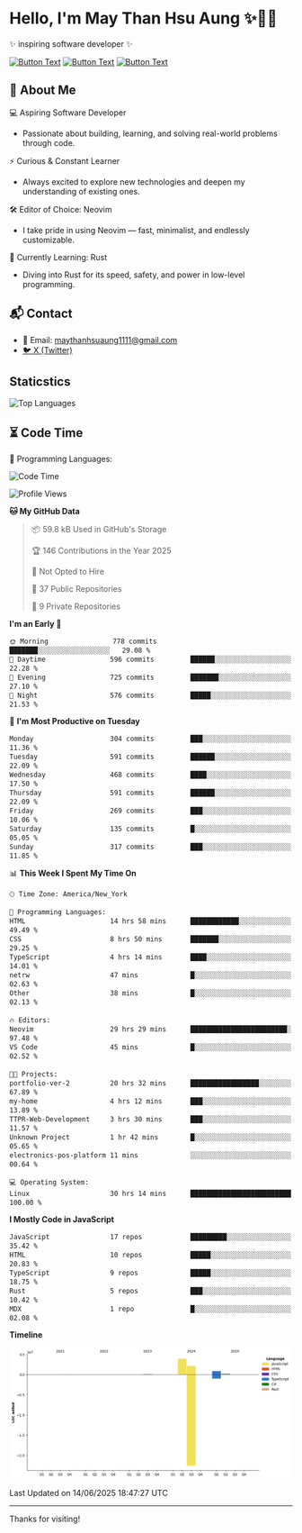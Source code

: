 # Hello, I'm May Than Hsu Aung ✨👱‍♀️
✨ inspiring software developer ✨

[![Button Text](https://img.shields.io/badge/Linked%20In-blue?style=for-the-badge)](https://www.linkedin.com/in/maythanhsu/)
[![Button Text](https://img.shields.io/badge/My%20Portfolio-pink?style=for-the-badge)](https://mayshecodes.vercel.app)
[![Button Text](https://img.shields.io/badge/Github-black?style=for-the-badge)](https://github.com/maythanhsuaung0-0)

## 👋 About Me

  💻 Aspiring Software Developer
  - Passionate about building, learning, and solving real-world problems through code.

  ⚡ Curious & Constant Learner
  - Always excited to explore new technologies and deepen my understanding of existing ones.

  🛠️ Editor of Choice: Neovim
  - I take pride in using Neovim — fast, minimalist, and endlessly customizable.

  🦀 Currently Learning: Rust
  - Diving into Rust for its speed, safety, and power in low-level programming.
    
## 📬 Contact
- 📧 Email: maythanhsuaung1111@gmail.com
- [🐦 X (Twitter)](https://x.com/@shizuko042k)
  
## Staticstics

![Top Languages](https://github-readme-stats.vercel.app/api/top-langs/?username=maythanhsuaung0-0&layout=compact&theme=tokyonight)

## ⏳ Code Time


💬 Programming Languages: 
<!--START_SECTION:waka-->
![Code Time](http://img.shields.io/badge/Code%20Time-197%20hrs%2015%20mins-blue)

![Profile Views](http://img.shields.io/badge/Profile%20Views-51-blue)

**🐱 My GitHub Data** 

> 📦 59.8 kB Used in GitHub's Storage 
 > 
> 🏆 146 Contributions in the Year 2025
 > 
> 🚫 Not Opted to Hire
 > 
> 📜 37 Public Repositories 
 > 
> 🔑 9 Private Repositories 
 > 
**I'm an Early 🐤** 

```text
🌞 Morning                778 commits         ███████░░░░░░░░░░░░░░░░░░   29.08 % 
🌆 Daytime                596 commits         ██████░░░░░░░░░░░░░░░░░░░   22.28 % 
🌃 Evening                725 commits         ███████░░░░░░░░░░░░░░░░░░   27.10 % 
🌙 Night                  576 commits         █████░░░░░░░░░░░░░░░░░░░░   21.53 % 
```
📅 **I'm Most Productive on Tuesday** 

```text
Monday                   304 commits         ███░░░░░░░░░░░░░░░░░░░░░░   11.36 % 
Tuesday                  591 commits         ██████░░░░░░░░░░░░░░░░░░░   22.09 % 
Wednesday                468 commits         ████░░░░░░░░░░░░░░░░░░░░░   17.50 % 
Thursday                 591 commits         ██████░░░░░░░░░░░░░░░░░░░   22.09 % 
Friday                   269 commits         ███░░░░░░░░░░░░░░░░░░░░░░   10.06 % 
Saturday                 135 commits         █░░░░░░░░░░░░░░░░░░░░░░░░   05.05 % 
Sunday                   317 commits         ███░░░░░░░░░░░░░░░░░░░░░░   11.85 % 
```


📊 **This Week I Spent My Time On** 

```text
🕑︎ Time Zone: America/New_York

💬 Programming Languages: 
HTML                     14 hrs 58 mins      ████████████░░░░░░░░░░░░░   49.49 % 
CSS                      8 hrs 50 mins       ███████░░░░░░░░░░░░░░░░░░   29.25 % 
TypeScript               4 hrs 14 mins       ████░░░░░░░░░░░░░░░░░░░░░   14.01 % 
netrw                    47 mins             █░░░░░░░░░░░░░░░░░░░░░░░░   02.63 % 
Other                    38 mins             █░░░░░░░░░░░░░░░░░░░░░░░░   02.13 % 

🔥 Editors: 
Neovim                   29 hrs 29 mins      ████████████████████████░   97.48 % 
VS Code                  45 mins             █░░░░░░░░░░░░░░░░░░░░░░░░   02.52 % 

🐱‍💻 Projects: 
portfolio-ver-2          20 hrs 32 mins      █████████████████░░░░░░░░   67.89 % 
my-home                  4 hrs 12 mins       ███░░░░░░░░░░░░░░░░░░░░░░   13.89 % 
TTPR-Web-Development     3 hrs 30 mins       ███░░░░░░░░░░░░░░░░░░░░░░   11.57 % 
Unknown Project          1 hr 42 mins        █░░░░░░░░░░░░░░░░░░░░░░░░   05.65 % 
electronics-pos-platform 11 mins             ░░░░░░░░░░░░░░░░░░░░░░░░░   00.64 % 

💻 Operating System: 
Linux                    30 hrs 14 mins      █████████████████████████   100.00 % 
```

**I Mostly Code in JavaScript** 

```text
JavaScript               17 repos            █████████░░░░░░░░░░░░░░░░   35.42 % 
HTML                     10 repos            █████░░░░░░░░░░░░░░░░░░░░   20.83 % 
TypeScript               9 repos             █████░░░░░░░░░░░░░░░░░░░░   18.75 % 
Rust                     5 repos             ███░░░░░░░░░░░░░░░░░░░░░░   10.42 % 
MDX                      1 repo              █░░░░░░░░░░░░░░░░░░░░░░░░   02.08 % 
```



**Timeline**

![Lines of Code chart](https://raw.githubusercontent.com/maythanhsuaung0-0/maythanhsuaung0-0/main/assets/bar_graph.png)


 Last Updated on 14/06/2025 18:47:27 UTC
<!--END_SECTION:waka-->


-----

Thanks for visiting!
